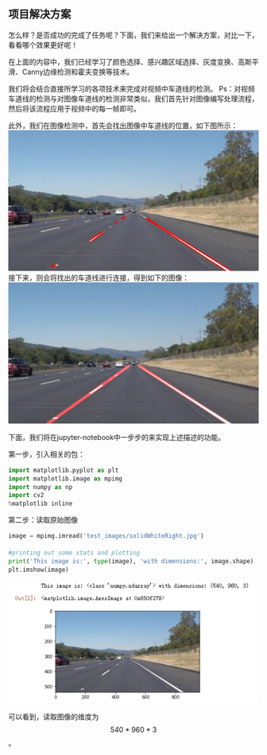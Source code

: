 ## 项目解决方案

怎么样？是否成功的完成了任务呢？下面，我们来给出一个解决方案，对比一下，看看哪个效果更好呢！

在上面的内容中，我们已经学习了颜色选择、感兴趣区域选择、灰度变换、高斯平滑、Canny边缘检测和霍夫变换等技术。

我们将会结合直接所学习的各项技术来完成对视频中车道线的检测。
Ps：对视频车道线的检测与对图像车道线的检测非常类似，我们首先针对图像编写处理流程，然后将该流程应用于视频中的每一帧即可。

此外，我们在图像检测中，首先会找出图像中车道线的位置，如下图所示：
![车道线位置](/assets/26.jpg)
接下来，则会将找出的车道线进行连接，得到如下的图像：
![车道线连线](/assets/27.jpg)

下面，我们将在jupyter-notebook中一步步的来实现上述描述的功能。

第一步，引入相关的包：
```python
import matplotlib.pyplot as plt
import matplotlib.image as mpimg
import numpy as np
import cv2
%matplotlib inline
```

第二步：读取原始图像
```python
image = mpimg.imread('test_images/solidWhiteRight.jpg')

#printing out some stats and plotting
print('This image is:', type(image), 'with dimensions:', image.shape)
plt.imshow(image)
```
![read_img](/assets/28.jpg)

可以看到，读取图像的维度为$$540 * 960 * 3$$。



